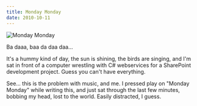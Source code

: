 ```yaml
---
title: Monday Monday
date: 2010-10-11
---
```


![Monday Monday](https://source.unsplash.com/cckf4TsHAuw/1600x900)

Ba daaa, baa da daa daa...

It's a hummy kind of day, the sun is shining, the birds are singing, and I'm sat in front of a computer wrestling with C# webservices for a SharePoint development project. Guess you can't have everything.

See... this is the problem with music, and me. I pressed play on "Monday Monday" while writing this, and just sat through the last few minutes, bobbing my head, lost to the world. Easily distracted, I guess.
